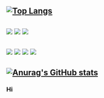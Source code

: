 [![Top Langs](https://github-readme-stats.vercel.app/api/top-langs/?username=chochoju&layout=compact)](https://github.com/chochoju/github-readme-stats)
---
<img src="https://img.shields.io/badge/Python-3776AB?style=flat-square&logo=python&logoColor=white"> <img src="https://img.shields.io/badge/MySQL-4479A1?style=flat-square&logo=mysql&logoColor=white"> <img src="https://img.shields.io/badge/R-276DC3?style=flat-square&logo=r&logoColor=white">
---
<img src="https://img.shields.io/badge/GitHub-181717?style=flat-square&logo=github&logoColor=white"> <img src="https://img.shields.io/badge/Visual Studio Code-007ACC?style=flat-square&logo=visual studio code&logoColor=white"> <img src="https://img.shields.io/badge/Jupyter-F37626?style=flat-square&logo=jupyter&logoColor=white">  <img src="https://img.shields.io/badge/PostgreSQL-4169E1?style=flat-square&logo=postgresql&logoColor=white">
---
[![Anurag's GitHub stats](https://github-readme-stats.vercel.app/api?username=chochoju&title_color=6565DE&bg_color=0B173F&text_color=45EDF0&icon_color=C056DF&theme=radical&show_icons=true)](https://github.com/chochoju/github-readme-stats)
---
### Hi 
<!--
**chochoju/chochoju** is a ✨ _special_ ✨ repository because its `README.md` (this file) appears on your GitHub profile.

Here are some ideas to get you started:

- 🔭 I’m currently working on ...
- 🌱 I’m currently learning ...
- 👯 I’m looking to collaborate on ...
- 🤔 I’m looking for help with ...
- 💬 Ask me about ...
- 📫 How to reach me: ...
- 😄 Pronouns: ...
- ⚡ Fun fact: ...
-->
